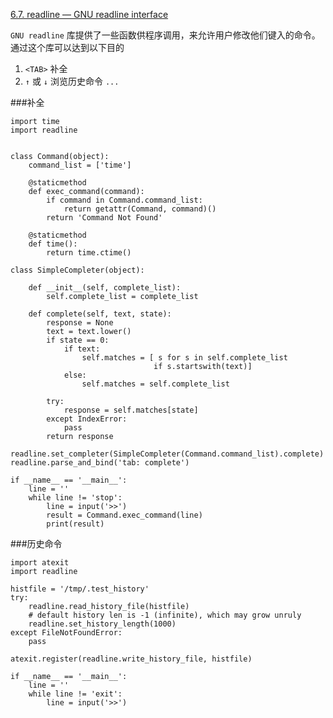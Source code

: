 [6.7. readline — GNU readline interface](https://docs.python.org/3.5/library/readline.html)


`GNU readline` 库提供了一些函数供程序调用，来允许用户修改他们键入的命令。通过这个库可以达到以下目的  

1) `<TAB>` 补全
2) `↑` 或 `↓` 浏览历史命令
`...`


###补全  



    import time
    import readline


    class Command(object):
        command_list = ['time']

        @staticmethod
        def exec_command(command):
            if command in Command.command_list:
                return getattr(Command, command)()
            return 'Command Not Found'

        @staticmethod
        def time():
            return time.ctime()

    class SimpleCompleter(object):

        def __init__(self, complete_list):
            self.complete_list = complete_list

        def complete(self, text, state):
            response = None
            text = text.lower()
            if state == 0:
                if text:
                    self.matches = [ s for s in self.complete_list
                                    if s.startswith(text)]
                else:
                    self.matches = self.complete_list

            try:
                response = self.matches[state]
            except IndexError:
                pass
            return response

    readline.set_completer(SimpleCompleter(Command.command_list).complete)
    readline.parse_and_bind('tab: complete')

    if __name__ == '__main__':
        line = ''
        while line != 'stop':
            line = input('>>')
            result = Command.exec_command(line)
            print(result)

###历史命令

    import atexit
    import readline

    histfile = '/tmp/.test_history'
    try:
        readline.read_history_file(histfile)
        # default history len is -1 (infinite), which may grow unruly
        readline.set_history_length(1000)
    except FileNotFoundError:
        pass

    atexit.register(readline.write_history_file, histfile)

    if __name__ == '__main__':
        line = ''
        while line != 'exit':
            line = input('>>')

